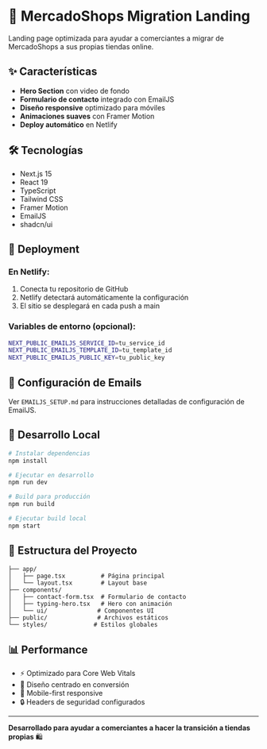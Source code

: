 # 🚀 MercadoShops Migration Landing

Landing page optimizada para ayudar a comerciantes a migrar de MercadoShops a sus propias tiendas online.

## ✨ Características

- **Hero Section** con video de fondo
- **Formulario de contacto** integrado con EmailJS
- **Diseño responsive** optimizado para móviles
- **Animaciones suaves** con Framer Motion
- **Deploy automático** en Netlify

## 🛠️ Tecnologías

- Next.js 15
- React 19
- TypeScript
- Tailwind CSS
- Framer Motion
- EmailJS
- shadcn/ui

## 🚀 Deployment

### En Netlify:

1. Conecta tu repositorio de GitHub
2. Netlify detectará automáticamente la configuración
3. El sitio se desplegará en cada push a main

### Variables de entorno (opcional):

```bash
NEXT_PUBLIC_EMAILJS_SERVICE_ID=tu_service_id
NEXT_PUBLIC_EMAILJS_TEMPLATE_ID=tu_template_id
NEXT_PUBLIC_EMAILJS_PUBLIC_KEY=tu_public_key
```

## 📧 Configuración de Emails

Ver `EMAILJS_SETUP.md` para instrucciones detalladas de configuración de EmailJS.

## 🔧 Desarrollo Local

```bash
# Instalar dependencias
npm install

# Ejecutar en desarrollo
npm run dev

# Build para producción
npm run build

# Ejecutar build local
npm start
```

## 📁 Estructura del Proyecto

```
├── app/
│   ├── page.tsx          # Página principal
│   └── layout.tsx        # Layout base
├── components/
│   ├── contact-form.tsx  # Formulario de contacto
│   ├── typing-hero.tsx   # Hero con animación
│   └── ui/              # Componentes UI
├── public/              # Archivos estáticos
└── styles/             # Estilos globales
```

## 📊 Performance

- ⚡ Optimizado para Core Web Vitals
- 🎯 Diseño centrado en conversión
- 📱 Mobile-first responsive
- 🔒 Headers de seguridad configurados

---

**Desarrollado para ayudar a comerciantes a hacer la transición a tiendas propias** 🛍️